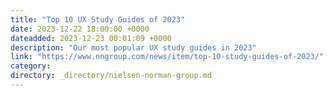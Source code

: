```yaml
---
title: "Top 10 UX Study Guides of 2023"
date: 2023-12-22 18:00:00 +0000
dateadded: 2023-12-23 00:01:09 +0000
description: "Our most popular UX study guides in 2023"
link: "https://www.nngroup.com/news/item/top-10-study-guides-of-2023/"
category:
directory: _directory/nielsen-norman-group.md
---
```

